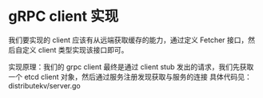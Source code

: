 # gRPC client 实现

我们要实现的 client 应该有从远端获取缓存的能力，通过定义 Fetcher 接口，然后自定义 client 类型实现该接口即可。

实现原理：我们的 grpc client 最终是通过 client stub 发出的请求，我们先获取一个 etcd client 对象，然后通过服务注册发现获取与服务的连接
具体代码见：distributekv/server.go